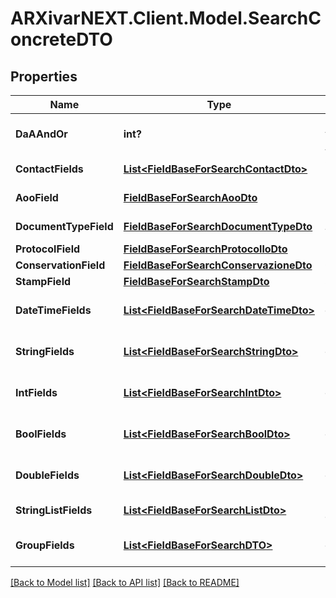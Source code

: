 # ARXivarNEXT.Client.Model.SearchConcreteDTO
## Properties

Name | Type | Description | Notes
------------ | ------------- | ------------- | -------------
**DaAAndOr** | **int?** | Possible values:  0: And  1: Or  | [optional] 
**ContactFields** | [**List&lt;FieldBaseForSearchContactDto&gt;**](FieldBaseForSearchContactDto.md) | Contact Fields | [optional] 
**AooField** | [**FieldBaseForSearchAooDto**](FieldBaseForSearchAooDto.md) | Business Unit | [optional] 
**DocumentTypeField** | [**FieldBaseForSearchDocumentTypeDto**](FieldBaseForSearchDocumentTypeDto.md) | Document Type | [optional] 
**ProtocolField** | [**FieldBaseForSearchProtocolloDto**](FieldBaseForSearchProtocolloDto.md) | Protocol | [optional] 
**ConservationField** | [**FieldBaseForSearchConservazioneDto**](FieldBaseForSearchConservazioneDto.md) | Conservation | [optional] 
**StampField** | [**FieldBaseForSearchStampDto**](FieldBaseForSearchStampDto.md) | Stamp | [optional] 
**DateTimeFields** | [**List&lt;FieldBaseForSearchDateTimeDto&gt;**](FieldBaseForSearchDateTimeDto.md) | List of fields of type &#39;Datetime&#39; | [optional] 
**StringFields** | [**List&lt;FieldBaseForSearchStringDto&gt;**](FieldBaseForSearchStringDto.md) | List of fields of type &#39;String&#39; | [optional] 
**IntFields** | [**List&lt;FieldBaseForSearchIntDto&gt;**](FieldBaseForSearchIntDto.md) | List of fields of type &#39;Integer&#39; | [optional] 
**BoolFields** | [**List&lt;FieldBaseForSearchBoolDto&gt;**](FieldBaseForSearchBoolDto.md) | List of fields of type &#39;Boolean&#39; | [optional] 
**DoubleFields** | [**List&lt;FieldBaseForSearchDoubleDto&gt;**](FieldBaseForSearchDoubleDto.md) | List of fields of type &#39;Decimal&#39; | [optional] 
**StringListFields** | [**List&lt;FieldBaseForSearchListDto&gt;**](FieldBaseForSearchListDto.md) | List of fields of type &#39;List&#39; | [optional] 
**GroupFields** | [**List&lt;FieldBaseForSearchDTO&gt;**](FieldBaseForSearchDTO.md) | List of fields of type &#39;Group&#39; | [optional] 

[[Back to Model list]](../README.md#documentation-for-models) [[Back to API list]](../README.md#documentation-for-api-endpoints) [[Back to README]](../README.md)

